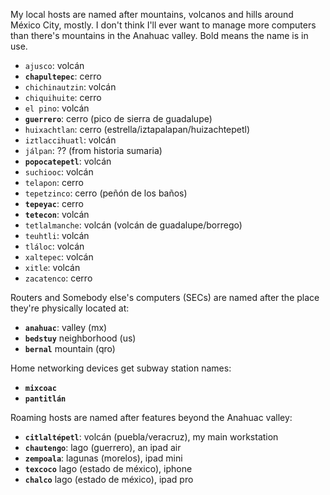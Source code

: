 My local hosts are named after mountains, volcanos and hills around México City, mostly. I don't think I'll ever want to manage more computers than there's mountains in the Anahuac valley. Bold means the name is in use.

- `ajusco`: volcán
- **`chapultepec`**: cerro
- `chichinautzin`: volcán
- `chiquihuite`: cerro
- `el pino`: volcán
- **`guerrero`**: cerro (pico de sierra de guadalupe)
- `huixachtlan`: cerro (estrella/iztapalapan/huizachtepetl)
- `iztlaccihuatl`: volcán
- `jálpan`: ?? (from historia sumaria)
- **`popocatepetl`**: volcán
- `suchiooc`: volcán
- `telapon`: cerro
- `tepetzinco`: cerro (peñón de los baños)
- **`tepeyac`**: cerro
- **`tetecon`**: volcán
- `tetlalmanche`: volcán (volcán de guadalupe/borrego)
- `teuhtli`: volcán
- `tláloc`: volcán
- `xaltepec`: volcán
- `xitle`: volcán
- `zacatenco`: cerro

Routers and Somebody else's computers (SECs) are named after the place they're physically located at:

- **`anahuac`**: valley (mx)
- **`bedstuy`** neighborhood (us)
- **`bernal`** mountain (qro)

Home networking devices get subway station names:

- **`mixcoac`**
- **`pantitlán`**

Roaming hosts are named after features beyond the Anahuac valley:

- **`citlaltépetl`**: volcán (puebla/veracruz), my main workstation
- **`chautengo`**: lago (guerrero), an ipad air
- **`zempoala`**: lagunas (morelos), ipad mini
- **`texcoco`** lago (estado de méxico), iphone
- **`chalco`** lago (estado de méxico), ipad pro
